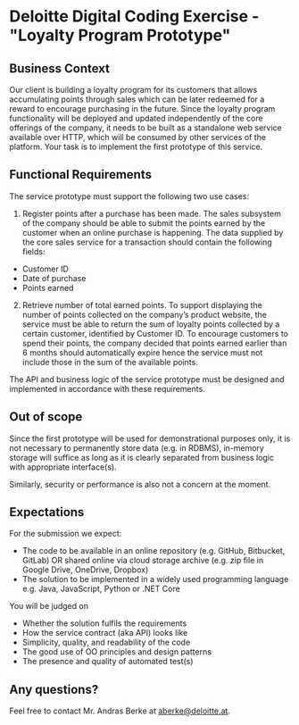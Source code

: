 # Deloitte Digital Coding Exercise -  "Loyalty Program Prototype"
 
## Business Context
 
Our client is building a loyalty program for its customers that allows accumulating points through sales which can be later redeemed for a reward to encourage purchasing in the future. Since the loyalty program functionality will be deployed and updated independently of the core offerings of the company, it needs to be built as a standalone web service available over HTTP, which will be consumed by other services of the platform. Your task is to implement the first prototype of this service.
 
## Functional Requirements
 
The service prototype must support the following two use cases:
 
1) Register points after a purchase has been made. The sales subsystem of the company should be able to submit the points earned by the customer when an online purchase is happening. The data supplied by the core sales service for a transaction should contain the following fields:
- Customer ID
- Date of purchase
- Points earned
 
2) Retrieve number of total earned points. To support displaying the number of points collected on the company’s product website, the service must be able to return the sum of loyalty points collected by a certain customer, identified by Customer ID. To encourage customers to spend their points, the company decided that points earned earlier than 6 months should automatically expire hence the service must not include those in the sum of the available points.
 
The API and business logic of the service prototype must be designed and implemented in accordance with these requirements.
 
## Out of scope
 
Since the first prototype will be used for demonstrational purposes only, it is not necessary to permanently store data (e.g. in RDBMS), in-memory storage will suffice as long as it is clearly separated from business logic with appropriate interface(s). 

Similarly, security or performance is also not a concern at the moment.
 
## Expectations
 
For the submission we expect:
- The code to be available in an online repository (e.g. GitHub, Bitbucket, GitLab) OR shared online via cloud storage archive (e.g. zip file in Google Drive, OneDrive, Dropbox)
- The solution to be implemented in a widely used programming language e.g. Java, JavaScript, Python or .NET Core
 
You will be judged on
- Whether the solution fulfils the requirements
- How the service contract (aka API) looks like
- Simplicity, quality, and readability of the code
- The good use of OO principles and design patterns
- The presence and quality of automated test(s)
 
## Any questions?
Feel free to contact Mr. Andras Berke at aberke@deloitte.at.
